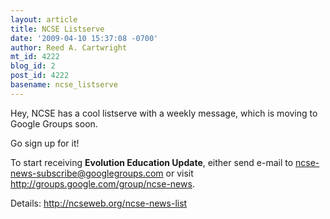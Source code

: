 ```yaml
---
layout: article
title: NCSE Listserve
date: '2009-04-10 15:37:08 -0700'
author: Reed A. Cartwright
mt_id: 4222
blog_id: 2
post_id: 4222
basename: ncse_listserve
---
```

Hey, NCSE has a cool listserve with a weekly message, which is moving to Google Groups soon.

Go sign up for it!

To start receiving **Evolution Education Update**, either send e-mail to ncse-news-subscribe@googlegroups.com or visit http://groups.google.com/group/ncse-news.

Details: http://ncseweb.org/ncse-news-list
